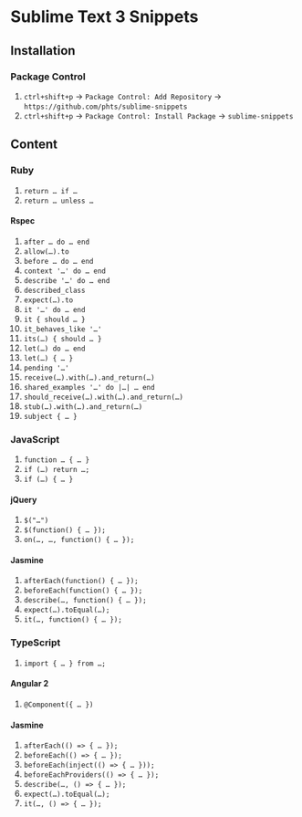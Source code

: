 # Sublime Text 3 Snippets

## Installation

### Package Control

1. `ctrl+shift+p` &rarr; `Package Control: Add Repository` &rarr; `https://github.com/phts/sublime-snippets`
2. `ctrl+shift+p` &rarr; `Package Control: Install Package` &rarr; `sublime-snippets`

## Content

### Ruby

1. `return … if …`
1. `return … unless …`

#### Rspec

1. `after … do … end`
1. `allow(…).to`
1. `before … do … end`
1. `context '…' do … end`
1. `describe '…' do … end`
1. `described_class`
1. `expect(…).to`
1. `it '…' do … end`
1. `it { should … }`
1. `it_behaves_like '…'`
1. `its(…) { should … }`
1. `let(…) do … end`
1. `let(…) { … }`
1. `pending '…'`
1. `receive(…).with(…).and_return(…)`
1. `shared_examples '…' do |…| … end`
1. `should_receive(…).with(…).and_return(…)`
1. `stub(…).with(…).and_return(…)`
1. `subject { … }`

### JavaScript

1. `function … { … }`
1. `if (…) return …;`
1. `if (…) { … }`

#### jQuery

1. `$("…")`
1. `$(function() { … });`
1. `on(…, …, function() { … });`

#### Jasmine

1. `afterEach(function() { … });`
1. `beforeEach(function() { … });`
1. `describe(…, function() { … });`
1. `expect(…).toEqual(…);`
1. `it(…, function() { … });`

### TypeScript

1. `import { … } from …;`

#### Angular 2

1. `@Component({ … })`

#### Jasmine

1. `afterEach(() => { … });`
1. `beforeEach(() => { … });`
1. `beforeEach(inject(() => { … }));`
1. `beforeEachProviders(() => { … });`
1. `describe(…, () => { … });`
1. `expect(…).toEqual(…);`
1. `it(…, () => { … });`
